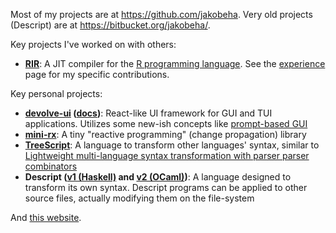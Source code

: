 Most of my projects are at <https://github.com/jakobeha>. Very old projects (Descript) are at
<https://bitbucket.org/jakobeha/>.

Key projects I've worked on with others:

- **[RIR](https://github.com/reactorlabs/rir)**: A JIT compiler for the [R programming language](https://www.r-project.org/about.html). See the [experience](/experience.html) page for my specific contributions.

Key personal projects:

- **[devolve-ui](https://github.com/Jakobeha/devolve-ui) ([docs](https://jakobeha.github.io/devolve-ui/))**: React-like UI framework for GUI and TUI applications. Utilizes some new-ish concepts like [prompt-based GUI](https://jakobeha.github.io/devolve-ui/prompt-based-gui/)
- **[mini-rx](https://github.com/Jakobeha/mini-rx)**: A tiny "reactive programming" (change propagation) library
- **[TreeScript](https://github.com/Jakobeha/treescript)**: A language to transform other languages' syntax, similar to [Lightweight multi-language syntax transformation with parser parser combinators](https://dl.acm.org/citation.cfm?id=3314589)
- **Descript ([v1 (Haskell)](https://bitbucket.org/jakobeha/descript-lang/src/master/) and [v2 (OCaml)](https://bitbucket.org/jakobeha/descript-ocaml/src/master/))**: A language designed to transform its own syntax. Descript programs can be applied to other source files, actually modifying them on the file-system

And [this
website](https://github.com/Jakobeha/personal-site).
